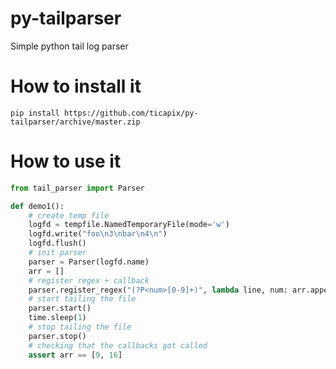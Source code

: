 py-tailparser
=============


Simple python tail log parser

How to install it
==============

    pip install https://github.com/ticapix/py-tailparser/archive/master.zip

How to use it
==============

```python
from tail_parser import Parser

def demo1():
    # create temp file
    logfd = tempfile.NamedTemporaryFile(mode='w')
    logfd.write("foo\n3\nbar\n4\n")
    logfd.flush()
    # init parser
    parser = Parser(logfd.name)
    arr = []
    # register regex + callback
    parser.register_regex("(?P<num>[0-9]+)", lambda line, num: arr.append(int(num) * int(num)))
    # start tailing the file
    parser.start()
    time.sleep(1)
    # stop tailing the file
    parser.stop()
    # checking that the callbacks got called
    assert arr == [9, 16]
```
